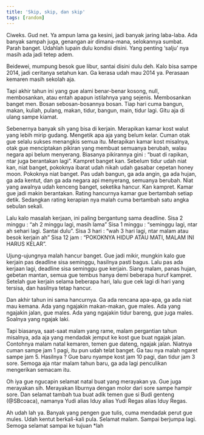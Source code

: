 ```yaml
---
title: 'Skip, skip, dan skip'
tags: [random]
---
```

Ciweks. Gud net. Ya ampun lama ga kesini, jadi banyak jaring laba-laba. Ada banyak sampah juga, genangan air dimana-mana, selokannya sumbat. Parah banget. Udahlah lupain dulu kondisi disini. Yang penting ‘salju’ nya masih ada jadi tetep adem.

Beidewei, mumpung besok gue libur, santai disini dulu deh. Kalo bisa sampe 2014, jadi ceritanya setahun kan. Ga kerasa udah mau 2014 ya. Perasaan kemaren masih sekolah aja.

Tapi akhir tahun ini yang gue alami benar-benar kosong, null, membosankan, atau entah apapun istilahnya yang sejenis. Membosankan banget men. Bosan sebosan-bosannya bosan. Tiap hari cuma bangun, makan, kuliah, pulang, makan, tidur, bangun, main, tidur lagi. Gitu aja di ulang sampe kiamat.

Sebenernya banyak sih yang bisa di kerjain. Merapikan kamar kost walut yang lebih mirip gudang. Mengetik apa aja yang belum kelar. Cuman otak gue selalu sukses menangkis semua itu. Merapikan kamar kost misalnya, otak gue menciptakan pikiran yang membuat semuanya berubah, walau negara api belum menyerang. Biasanya pikirannya gini : “buat di rapikan, ntar juga berantakan lagi”. Kampret banget kan. Sebelum tidur udah niat kan, niat banget, pokoknya ibarat udah nikah udah gasabar cepetan honey moon. Pokoknya niat banget. Pas udah bangun, ga ada angin, ga ada hujan, ga ada kentut, dan ga ada negara api menyerang, semuanya berubah. Niat yang awalnya udah kenceng banget, seketika hancur. Kan kampret. Kamar gue jadi makin berantakan. Rating hancurnya kamar gue bertambah setiap detik. Sedangkan rating kerapian nya malah cuma bertambah satu angka sebulan sekali.

Lalu kalo masalah kerjaan, ini paling bergantung sama deadline.
Sisa 2 minggu : “ah 2 minggu lagi, masih lama”
Sisa 1 minggu : “seminggu lagi, ntar ah sehari lagi. Santai dulu”.
Sisa 3 hari : “wah 3 hari lagi, ntar malam atau besok kerjain ah”
Sisa 12 jam : “POKOKNYA HIDUP ATAU MATI, MALAM INI HARUS KELAR”.

Ujung-ujungnya malah hancur banget. Gue jadi mikir, mungkin kalo gue kerjain pas deadline sisa seminggu, hasilnya pasti bagus. Lalu pas ada kerjaan lagi, deadline sisa seminggu gue kerjain. Siang malam, panas hujan, gebetan mantan, semua gue tembus hanya demi beberapa huruf kampret. Setelah gue kerjain selama beberapa hari, lalu gue cek lagi di hari yang tersisa, dan hasilnya tetap hancur.

Dan akhir tahun ini sama hancurnya. Ga ada rencana apa-apa, ga ada niat mau kemana. Ada yang ngajakin makan-makan, gue males. Ada yang ngajakin jalan, gue males. Ada yang ngajakin tidur bareng, gue juga males. Soalnya yang ngajak laki.

Tapi biasanya, saat-saat malam yang rame, malam pergantian tahun misalnya, ada aja yang mendadak jemput ke kost gue buat ngajak jalan. Contohnya malam natal kemaren, temen gue dateng, ngajak jalan. Niatnya cuman sampe jam 1 pagi, itu pun udah telat banget. Ga tau nya malah ngaret sampe jam 5. Hasilnya ? Gue baru nyampe kost jam 10 pagi, dan tidur jam 3 sore. Semoga aja ntar malam tahun baru, ga ada lagi penculikan mengerikan semacam itu.

Oh iya gue ngucapin selamat natal buat yang merayakan ya. Gue juga merayakan sih. Merayakan liburnya dengan molor dari sore sampe hampir sore. Dan selamat tambah tua buat adik temen gue si Budi genteng (@SBcoaca), namanya Yudi alias Iduy alias Yudi Regas alias Iduy Regas.

Ah udah lah ya. Banyak yang pengen gue tulis, cuma mendadak perut gue mules. Udah kentut berkali-kali pula. Selamat malam. Sampai berjumpa lagi. Semoga selamat sampai ke tujuan *lah
